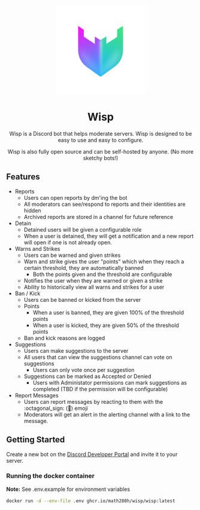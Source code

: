 <p align="center">
  <img src="./assets/logo.png" width="240px" height="240px" />
</p>
<h1 align="center">
    Wisp
</h1>
<p align="center">
  Wisp is a Discord bot that helps moderate servers. Wisp is designed to be easy to use and easy to configure.
</p>

<p align="center">
    Wisp is also fully open source and can be self-hosted by anyone. (No more sketchy bots!)
</p>

## Features

- Reports
  - Users can open reports by dm'ing the bot
  - All moderators can see/respond to reports and their identities are hidden
  - Archived reports are stored in a channel for future reference
- Detain
  - Detained users will be given a configurable role
  - When a user is detained, they will get a notification and a new report will open if one is not already open.
- Warns and Strikes
  - Users can be warned and given strikes
  - Warn and strike gives the user "points" which when they reach a certain threshold, they are automatically banned
    - Both the points given and the threshold are configurable
  - Notifies the user when they are warned or given a strike
  - Ability to historically view all warns and strikes for a user
- Ban / Kick
  - Users can be banned or kicked from the server
  - Points
    - When a user is banned, they are given 100% of the threshold points
    - When a user is kicked, they are given 50% of the threshold points
  - Ban and kick reasons are logged
- Suggestions
  - Users can make suggestions to the server
  - All users that can view the suggestions channel can vote on suggestions
    - Users can only vote once per suggestion
  - Suggestions can be marked as Accepted or Denied
    - Users with Administator permissions can mark suggestions as completed (TBD if the permission will be configurable)
- Report Messages
  - Users can report messages by reacting to them with the :octagonal_sign: (🛑) emoji
  - Moderators will get an alert in the alerting channel with a link to the message.

## Getting Started

Create a new bot on the [Discord Developer Portal](https://discord.com/developers/applications) and invite it to your server.

### Running the docker container

**Note:** See .env.example for environment variables

<!-- TODO:: Get actual link for docker image -->
```bash
docker run -d --env-file .env ghcr.io/math280h/wisp/wisp:latest
```
